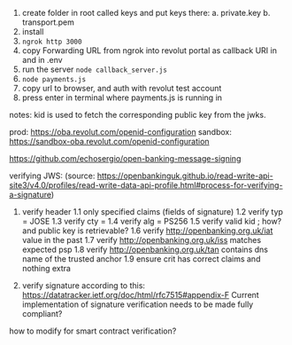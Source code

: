 1. create folder in root called keys and put keys there:
    a. private.key
    b. transport.pem 
2. install 
3. `ngrok http 3000` 
4. copy Forwarding URL from ngrok into revolut portal as callback URI in and in .env 
4. run the server `node callback_server.js`
5. `node payments.js` 
6. copy url to browser, and auth with revolut test account
7. press enter in terminal where payments.js is running in 


notes: 
kid is used to fetch the corresponding public key from the jwks. 

prod: https://oba.revolut.com/openid-configuration
sandbox: https://sandbox-oba.revolut.com/openid-configuration


https://github.com/echosergio/open-banking-message-signing




verifying JWS: 
(source: https://openbankinguk.github.io/read-write-api-site3/v4.0/profiles/read-write-data-api-profile.html#process-for-verifying-a-signature)

1. verify header 
    1.1 only specified claims (fields of signature)
    1.2 verify typ = JOSE
    1.3 verify cty = 
    1.4 verify alg = PS256
    1.5 verify valid kid ; how? and public key is retrievable? 
    1.6 verify http://openbanking.org.uk/iat value in the past 
    1.7 verify http://openbanking.org.uk/iss matches expected psp 
    1.8 verify http://openbanking.org.uk/tan contains dns name of the trusted anchor 
    1.9 ensure crit has correct claims and nothing extra

2. verify signature 
according to this: https://datatracker.ietf.org/doc/html/rfc7515#appendix-F
Current implementation of signature verification needs to be made fully compliant? 


how to modify for smart contract verification? 


